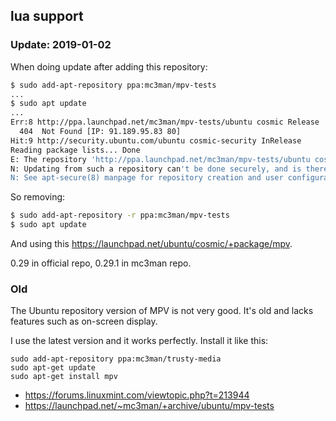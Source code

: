 ## lua support

### Update: 2019-01-02

When doing update after adding this repository:

```bash
$ sudo add-apt-repository ppa:mc3man/mpv-tests
...
$ sudo apt update
...
Err:8 http://ppa.launchpad.net/mc3man/mpv-tests/ubuntu cosmic Release                                                                                  
  404  Not Found [IP: 91.189.95.83 80]
Hit:9 http://security.ubuntu.com/ubuntu cosmic-security InRelease        
Reading package lists... Done                      
E: The repository 'http://ppa.launchpad.net/mc3man/mpv-tests/ubuntu cosmic Release' does not have a Release file.
N: Updating from such a repository can't be done securely, and is therefore disabled by default.
N: See apt-secure(8) manpage for repository creation and user configuration details.
```

So removing:

```bash
$ sudo add-apt-repository -r ppa:mc3man/mpv-tests
$ sudo apt update
```

And using this https://launchpad.net/ubuntu/cosmic/+package/mpv.

0.29 in official repo, 0.29.1 in mc3man repo.


### Old

The Ubuntu repository version of MPV is not very good. It's old and lacks features such as on-screen display.

I use the latest version and it works perfectly. Install it like this:

```
sudo add-apt-repository ppa:mc3man/trusty-media
sudo apt-get update
sudo apt-get install mpv
```

- https://forums.linuxmint.com/viewtopic.php?t=213944
- https://launchpad.net/~mc3man/+archive/ubuntu/mpv-tests
